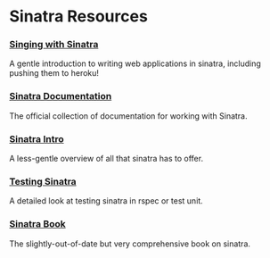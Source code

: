 # Sinatra Resources
### [Singing with Sinatra](http://net.tutsplus.com/tutorials/ruby/singing-with-sinatra/)
A gentle introduction to writing web applications in sinatra, including pushing
them to heroku!

### [Sinatra Documentation](http://www.sinatrarb.com/documentation.html)
The official collection of documentation for working with Sinatra.

### [Sinatra Intro](http://www.sinatrarb.com/intro.html)
A less-gentle overview of all that sinatra has to offer.

### [Testing Sinatra](http://www.sinatrarb.com/testing.html)
A detailed look at testing sinatra in rspec or test unit.

### [Sinatra Book](http://sinatra-book.gittr.com/)
The slightly-out-of-date but very comprehensive book on sinatra.
